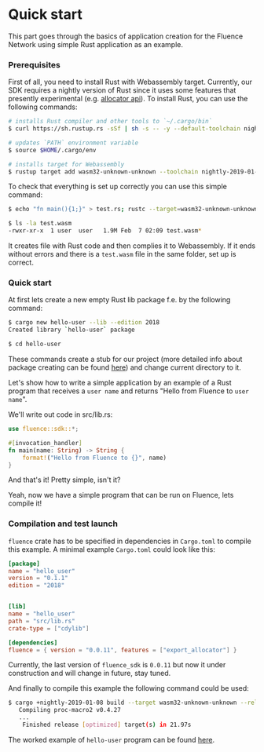 # Quick start

This part goes through the basics of application creation for the Fluence Network using simple Rust application as an example.

### Prerequisites

First of all, you need to install Rust with Webassembly target. Currently, our SDK requires a nightly version of Rust since it uses some features that presently experimental (e.g. [allocator api](https://docs.rs/allocator_api)). To install Rust, you can use the following commands:

```bash
# installs Rust compiler and other tools to `~/.cargo/bin`
$ curl https://sh.rustup.rs -sSf | sh -s -- -y --default-toolchain nightly-2019-01-08

# updates `PATH` environment variable
$ source $HOME/.cargo/env

# installs target for Webassembly
$ rustup target add wasm32-unknown-unknown --toolchain nightly-2019-01-08
```

To check that everything is set up correctly you can use this simple command:

```bash
$ echo "fn main(){1;}" > test.rs; rustc --target=wasm32-unknown-unknown test.rs

$ ls -la test.wasm
-rwxr-xr-x  1 user  user   1.9M Feb  7 02:09 test.wasm*

```

It creates file with Rust code and then complies it to Webassembly. If it ends without errors and there is a `test.wasm` file in the same folder, set up is correct.

### Quick start

At first lets create a new empty Rust lib package f.e. by the following command:

```bash
$ cargo new hello-user --lib --edition 2018
Created library `hello-user` package

$ cd hello-user
```

These commands create a stub for our project (more detailed info about package creating can be found [here](https://doc.rust-lang.org/cargo/guide/creating-a-new-project.html)) and change current directory to it.

Let's show how to write a simple application by an example of a Rust program that receives a `user name` and returns "Hello from Fluence to `user name`". 

We'll write out code in src/lib.rs:

```Rust
use fluence::sdk::*;

#[invocation_handler]
fn main(name: String) -> String {
    format!("Hello from Fluence to {}", name)
}
```

And that's it! Pretty simple, isn't it?

Yeah, now we have a simple program that can be run on Fluence, lets compile it!

### Compilation and test launch

`fluence` crate has to be specified in dependencies in `Cargo.toml` to compile this example. A minimal example `Cargo.toml` could look like this:

```Toml
[package]
name = "hello_user"
version = "0.1.1"
edition = "2018"


[lib]
name = "hello_user"
path = "src/lib.rs"
crate-type = ["cdylib"]

[dependencies]
fluence = { version = "0.0.11", features = ["export_allocator"] }
```

Currently, the last version of `fluence_sdk` is `0.0.11` but now it under construction and will change in future, stay tuned.

And finally to compile this example the following command could be used:

```bash
$ cargo +nightly-2019-01-08 build --target wasm32-unknown-unknown --release
   Compiling proc-macro2 v0.4.27
   ...
    Finished release [optimized] target(s) in 21.97s
```

The worked example of `hello-user` program can be found [here](https://github.com/fluencelabs/fluence/tree/master/vm/examples/hello-world).
